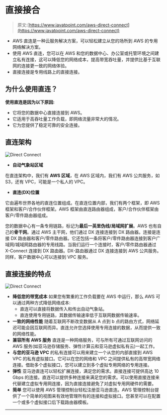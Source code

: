 # 直接接合

> 原文:[https://www.javatpoint.com/aws-direct-connect](https://www.javatpoint.com/aws-direct-connect)

*   AWS 直连是一种云服务解决方案，可以轻松建立从您的场所到 AWS 的专用网络解决方案。
*   使用 AWS 直连，您可以在 AWS 和您的数据中心、办公室或托管环境之间建立私有连接，这可以降低您的网络成本，提高带宽吞吐量，并提供比基于互联网的连接更一致的网络体验。
*   直接连接是专用线路上的直接连接。

## 为什么使用直连？

**使用直连是因为以下原因:**

*   它将您的数据中心直接连接到 AWS。
*   它适用于高吞吐量工作负载，即网络流量非常大的情况。
*   它为您提供了稳定可靠的安全连接。

## 直连架构

![Direct Connect](../Images/fdddfe3ec75bd514c698dade23e7d9f1.png)

*   **自动气象站区域**

在直连架构中，我们有 **AWS 区域**，在 AWS 区域内，我们有 AWS 公共服务，如 S3，还有 VPC，可能是一个私人的 VPC。

*   **直连(DX)位置**

它由遍布世界各地的直连位置组成。在直连位置内部，我们有两个框架，即 AWS 框架和客户/合作伙伴框架。AWS 框架由直连路由器组成，客户/合作伙伴框架由客户/零件路由器组成。

您的数据中心有一条专用链路，标记为**最后一英里伪线/局域网扩展**。AWS 也有自己的**骨干网**。通过 AWS 主干网，他们通过 DX 连接连接到 DX 路由器。连接是连接 DX 路由器和客户/零件路由器。它还包括一条将客户/零件路由器连接到客户广域网/城域网路由器的专用线路。当我们运行一个连接时，客户/零件路由器通过 X-Connect 连接到 DX 路由器。DX-路由器通过 DX 连接连接到 AWS 公共服务。同样，客户数据中心可以连接到 VPC 服务。

## 直接连接的特点

![Direct Connect](../Images/ca43267ec9b0131b4e28ec9a5950b20d.png)

*   **降低您的带宽成本**
    如果您有繁重的工作负载要在 AWS 中运行，那么 AWS 可以通过两种方式降低网络成本:
    *   直连可以直接将数据传入和传出自动气象站。
    *   直连使用专用链路，其数据传输速率低于互联网数据传输速率。
*   **一致的网络性能**
    随着互联网不断改变数据从 A 点到 b 点的路由方式，网络延迟可能会因互联网而异。直连允许您选择使用专用连接的数据，从而提供一致的网络性能。
*   **兼容所有 AWS 服务**
    直连是一种网络服务，可与所有可通过互联网访问的 AWS 服务(如亚马逊存储服务、弹性计算云和亚马逊虚拟私有云)一起工作。
*   **与您的亚马逊 VPC**
    的私有连接可以用来建立一个从您的内部直接到 AWS VPC 的私有虚拟接口。它可以在您的网络和 VPC 之间提供私有的高带宽网络连接。借助多个虚拟接口，您可以建立到多个虚拟专用网络的专用连接。
*   **弹性**
    亚马逊直连可以轻松扩展连接，满足您的需求。直接连接可提供高达 10 Gbps 的连接。直连可以提供多种连接来满足您的需求。可以使用直接连接来代替建立虚拟专用网连接，因为直接连接避免了对虚拟专用网硬件的需要。
*   **简单**
    您可以使用 AWS 管理控制台轻松注册亚马逊直连。AWS 管理控制台提供了一个简单的视图来有效地管理所有的连接和虚拟接口。您甚至可以在配置一个或多个虚拟接口后下载路由器模板。

* * *